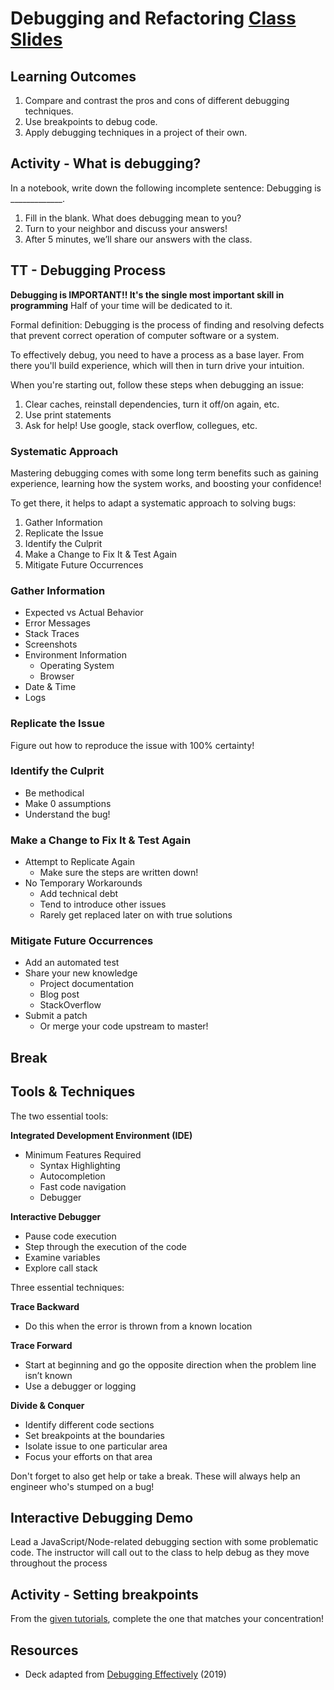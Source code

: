 # Debugging and Refactoring [Class Slides](https://docs.google.com/presentation/d/1i7lBoMglqXVfqv0meHhj0aHfLOFPTXPqARAl_YGFEgg/edit)

## Learning Outcomes

1. Compare and contrast the pros and cons of different debugging techniques.
1. Use breakpoints to debug code.
1. Apply debugging techniques in a project of their own.

## Activity - What is debugging?

In a notebook, write down the following incomplete sentence: 
		Debugging is _____________.

1. Fill in the blank. What does debugging mean to you?
1. Turn to your neighbor and discuss your answers!
1. After 5 minutes, we’ll share our answers with the class.

## TT - Debugging Process

**Debugging is IMPORTANT!! It's the single most important skill in programming** Half of your time will be dedicated to it.

Formal definition: Debugging is the process of finding and resolving defects that prevent correct operation of computer software or a system.

To effectively debug, you need to have a process as a base layer. From there you'll build experience, which will then in turn drive your intuition.

When you're starting out, follow these steps when debugging an issue:

1. Clear caches, reinstall dependencies, turn it off/on again, etc.
1. Use print statements
1. Ask for help! Use google, stack overflow, collegues, etc.


### Systematic Approach

Mastering debugging comes with some long term benefits such as gaining experience, learning how the system works, and boosting your confidence!

To get there, it helps to adapt a systematic approach to solving bugs:

1. Gather Information
1. Replicate the Issue
1. Identify the Culprit
1. Make a Change to Fix It & Test Again
1. Mitigate Future Occurrences

### Gather Information

- Expected vs Actual Behavior
- Error Messages
- Stack Traces
- Screenshots
- Environment Information
  - Operating System
  - Browser
- Date & Time 
- Logs

### Replicate the Issue
Figure out how to reproduce the issue  with 100% certainty!

### Identify the Culprit

- Be methodical
- Make 0 assumptions
- Understand the bug!

### Make a Change to Fix It & Test Again

- Attempt to Replicate Again
  - Make sure the steps are written down!
- No Temporary Workarounds
  - Add technical debt
  - Tend to introduce other issues
  - Rarely get replaced later on with true solutions 

### Mitigate Future Occurrences

- Add an automated test
- Share your new knowledge
  - Project documentation
  - Blog post
  - StackOverflow
- Submit a patch
  - Or merge your code upstream to master!

## Break

## Tools & Techniques

The two essential tools:

**Integrated Development Environment (IDE)**
- Minimum Features Required
  - Syntax Highlighting
  - Autocompletion
  - Fast code navigation 
  - Debugger

**Interactive Debugger**
- Pause code execution
- Step through the execution of the code
- Examine variables
- Explore call stack

Three essential techniques:

**Trace Backward**
- Do this when the error is thrown from a known location

**Trace Forward** 
- Start at beginning and go the opposite direction when the problem line isn’t known
- Use a debugger or logging

**Divide & Conquer**
- Identify different code sections
- Set breakpoints at the boundaries
- Isolate issue to one particular area
- Focus your efforts on that area

Don't forget to also get help or take a break. These will always help an engineer who's stumped on a bug!

## Interactive Debugging Demo

Lead a JavaScript/Node-related debugging section with some problematic code. The instructor will call out to the class to help debug as they move throughout the process

## Activity - Setting breakpoints

From the [given tutorials](https://docs.google.com/presentation/d/1i7lBoMglqXVfqv0meHhj0aHfLOFPTXPqARAl_YGFEgg/edit#slide=id.g590b58aaab_0_698), complete the one that matches your concentration!

## Resources

- Deck adapted from [Debugging Effectively](https://www.slideshare.net/colinodell/debugging-effectively-confoo-montreal-2019) (2019) 
